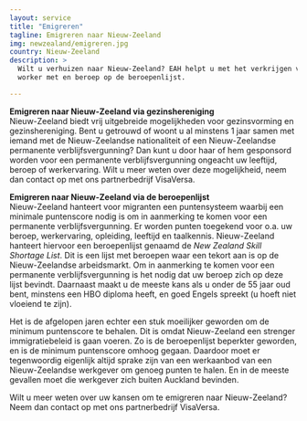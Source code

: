 ```yaml
---
layout: service
title: "Emigreren"
tagline: Emigreren naar Nieuw-Zeeland
img: newzealand/emigreren.jpg
country: Nieuw-Zeeland
description: >
  Wilt u verhuizen naar Nieuw-Zeeland? EAH helpt u met het verkrijgen van het juiste visum. Zowel op basis van gezinshereniging als via de skilled
  worker met en beroep op de beroepenlijst.

---
```

<strong>Emigreren naar Nieuw-Zeeland via gezinshereniging</strong><br/>
Nieuw-Zeeland biedt vrij uitgebreide mogelijkheden voor gezinsvorming en gezinshereniging. Bent u getrouwd of woont u al minstens 1 jaar samen met iemand met de Nieuw-Zeelandse nationaliteit of een Nieuw-Zeelandse permanente verblijfsvergunning? Dan kunt u door haar of hem gesponsord worden voor een permanente verblijfsvergunning ongeacht uw leeftijd, beroep of werkervaring. Wilt u meer weten over deze mogelijkheid, neem dan contact op met ons partnerbedrijf VisaVersa.

<strong>Emigreren naar Nieuw-Zeeland via de beroepenlijst</strong><br/>
Nieuw-Zeeland hanteert voor migranten een puntensysteem waarbij een minimale puntenscore nodig is om in aanmerking te komen voor een permanente verblijfsvergunning. Er worden punten toegekend voor o.a. uw beroep, werkervaring, opleiding, leeftijd en taalkennis. Nieuw-Zeeland hanteert hiervoor een beroepenlijst genaamd de <i>New Zealand Skill Shortage List</i>. Dit is een lijst met beroepen waar een tekort aan is op de Nieuw-Zeelandse arbeidsmarkt. Om in aanmerking te komen voor een permanente verblijfsvergunning is het nodig dat uw beroep zich op deze lijst bevindt. Daarnaast maakt u de meeste kans als u onder de 55 jaar oud bent, minstens een HBO diploma heeft, en goed Engels spreekt (u hoeft niet vloeiend te zijn).

Het is de afgelopen jaren echter een stuk moeilijker geworden om de minimum puntenscore te behalen. Dit is omdat Nieuw-Zeeland een strenger immigratiebeleid is gaan voeren. Zo is de beroepenlijst beperkter geworden, en is de minimum puntenscore omhoog gegaan. Daardoor moet er tegenwoordig eigenlijk altijd sprake zijn van een werkaanbod van een Nieuw-Zeelandse werkgever om genoeg punten te halen. En in de meeste gevallen moet die werkgever zich buiten Auckland bevinden.

Wilt u meer weten over uw kansen om te emigreren naar Nieuw-Zeeland? Neem dan contact op met ons partnerbedrijf VisaVersa.
